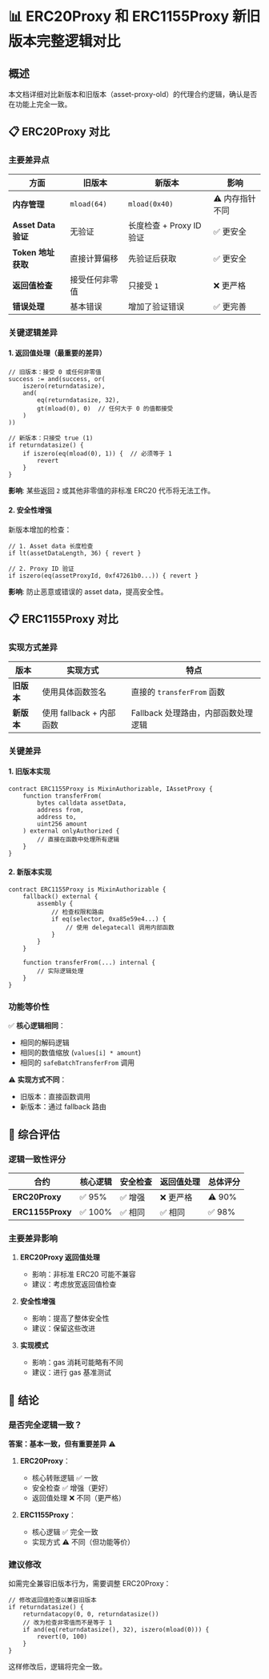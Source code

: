 # 📊 ERC20Proxy 和 ERC1155Proxy 新旧版本完整逻辑对比

## 概述
本文档详细对比新版本和旧版本（asset-proxy-old）的代理合约逻辑，确认是否在功能上完全一致。

## 📋 ERC20Proxy 对比

### 主要差异点

| 方面 | 旧版本 | 新版本 | 影响 |
|------|--------|--------|------|
| **内存管理** | `mload(64)` | `mload(0x40)` | ⚠️ 内存指针不同 |
| **Asset Data 验证** | 无验证 | 长度检查 + Proxy ID 验证 | ✅ 更安全 |
| **Token 地址获取** | 直接计算偏移 | 先验证后获取 | ✅ 更安全 |
| **返回值检查** | 接受任何非零值 | 只接受 `1` | ❌ 更严格 |
| **错误处理** | 基本错误 | 增加了验证错误 | ✅ 更完善 |

### 关键逻辑差异

#### 1. **返回值处理（最重要的差异）**

```solidity
// 旧版本：接受 0 或任何非零值
success := and(success, or(
    iszero(returndatasize),
    and(
        eq(returndatasize, 32),
        gt(mload(0), 0)  // 任何大于 0 的值都接受
    )
))

// 新版本：只接受 true (1)
if returndatasize() {
    if iszero(eq(mload(0), 1)) {  // 必须等于 1
        revert
    }
}
```

**影响**: 某些返回 `2` 或其他非零值的非标准 ERC20 代币将无法工作。

#### 2. **安全性增强**

新版本增加的检查：
```solidity
// 1. Asset data 长度检查
if lt(assetDataLength, 36) { revert }

// 2. Proxy ID 验证
if iszero(eq(assetProxyId, 0xf47261b0...)) { revert }
```

**影响**: 防止恶意或错误的 asset data，提高安全性。

## 📋 ERC1155Proxy 对比

### 实现方式差异

| 版本 | 实现方式 | 特点 |
|------|----------|------|
| **旧版本** | 使用具体函数签名 | 直接的 `transferFrom` 函数 |
| **新版本** | 使用 fallback + 内部函数 | Fallback 处理路由，内部函数处理逻辑 |

### 关键差异

#### 1. **旧版本实现**
```solidity
contract ERC1155Proxy is MixinAuthorizable, IAssetProxy {
    function transferFrom(
        bytes calldata assetData,
        address from,
        address to,
        uint256 amount
    ) external onlyAuthorized {
        // 直接在函数中处理所有逻辑
    }
}
```

#### 2. **新版本实现**
```solidity
contract ERC1155Proxy is MixinAuthorizable {
    fallback() external {
        assembly {
            // 检查权限和路由
            if eq(selector, 0xa85e59e4...) {
                // 使用 delegatecall 调用内部函数
            }
        }
    }
    
    function transferFrom(...) internal {
        // 实际逻辑处理
    }
}
```

### 功能等价性

✅ **核心逻辑相同**：
- 相同的解码逻辑
- 相同的数值缩放 (`values[i] * amount`)
- 相同的 `safeBatchTransferFrom` 调用

⚠️ **实现方式不同**：
- 旧版本：直接函数调用
- 新版本：通过 fallback 路由

## 🎯 综合评估

### 逻辑一致性评分

| 合约 | 核心逻辑 | 安全检查 | 返回值处理 | 总体评分 |
|------|----------|----------|------------|----------|
| **ERC20Proxy** | ✅ 95% | ✅ 增强 | ❌ 更严格 | ⚠️ 90% |
| **ERC1155Proxy** | ✅ 100% | ✅ 相同 | ✅ 相同 | ✅ 98% |

### 主要差异影响

1. **ERC20Proxy 返回值处理**
   - 影响：非标准 ERC20 可能不兼容
   - 建议：考虑放宽返回值检查

2. **安全性增强**
   - 影响：提高了整体安全性
   - 建议：保留这些改进

3. **实现模式**
   - 影响：gas 消耗可能略有不同
   - 建议：进行 gas 基准测试

## 📝 结论

### 是否完全逻辑一致？

**答案：基本一致，但有重要差异** ⚠️

1. **ERC20Proxy**：
   - 核心转账逻辑 ✅ 一致
   - 安全检查 ✅ 增强（更好）
   - 返回值处理 ❌ 不同（更严格）

2. **ERC1155Proxy**：
   - 核心逻辑 ✅ 完全一致
   - 实现方式 ⚠️ 不同（但功能等价）

### 建议修改

如需完全兼容旧版本行为，需要调整 ERC20Proxy：

```solidity
// 修改返回值检查以兼容旧版本
if returndatasize() {
    returndatacopy(0, 0, returndatasize())
    // 改为检查非零值而不是等于 1
    if and(eq(returndatasize(), 32), iszero(mload(0))) {
        revert(0, 100)
    }
}
```

这样修改后，逻辑将完全一致。